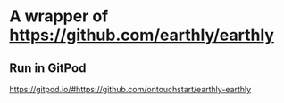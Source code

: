#  A wrapper of https://github.com/earthly/earthly

## Run in GitPod
https://gitpod.io/#https://github.com/ontouchstart/earthly-earthly

